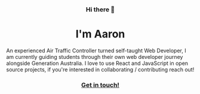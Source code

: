 <h3 align="center"> Hi there 👋 </h3>

<!--
**aar9nk/aar9nk** is a ✨ _special_ ✨ repository because its `README.md` (this file) appears on your GitHub profile. -->
<h1 align="center"> I'm Aaron </h1>
An experienced Air Traffic Controller turned self-taught Web Developer, I am currently guiding students through their own web developer journey alongside Generation Australia. I love to use React and JavaScript in open source projects, if you're interested in collaborating / contributing reach out! 



<h3 align="center"> <a href="mailto:aaronbyrom@protonmail.com">Get in touch!</a> </h3>


